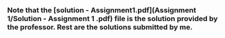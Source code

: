 ### Note that the [solution - Assignment1.pdf](Assignment 1/Solution - Assignment 1 .pdf) file is the solution provided by the professor. Rest are the solutions submitted by me.
